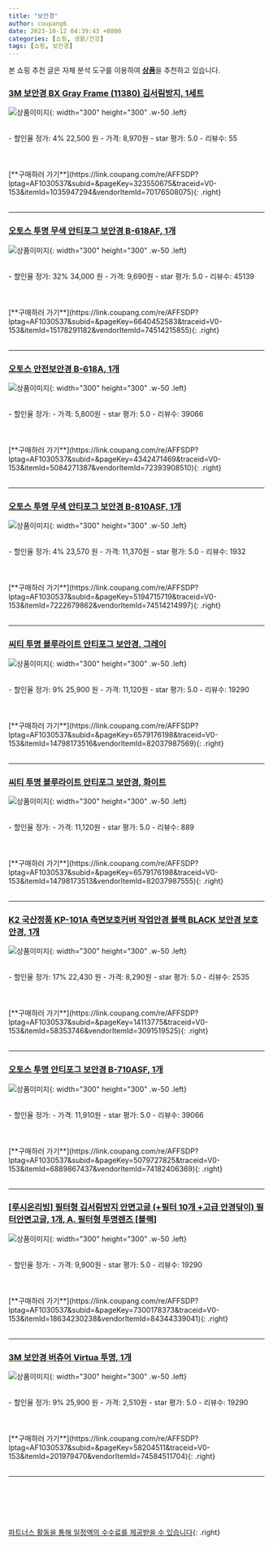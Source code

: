 ```yaml
---
title: "보안경"
author: coupang6
date: 2023-10-12 04:39:43 +0800
categories: [쇼핑, 생활/건강]
tags: [쇼핑, 보안경]
---
```


본 쇼핑 추천 글은 자체 분석 도구를 이용하여 [**상품**](https://link.coupang.com/a/bao1ui)을 추천하고 있습니다.

### [3M 보안경 BX Gray Frame (11380) 김서림방지, 1세트](https://link.coupang.com/re/AFFSDP?lptag=AF1030537&subid=&pageKey=323550675&traceid=V0-153&itemId=1035947294&vendorItemId=70176508075)

![상품이미지](https://thumbnail8.coupangcdn.com/thumbnails/remote/230x230ex/image/vendor_inventory/8875/46cfacbed58505383f7c02728685e571af8c8f8650870f8dd3975ebaa444.jpg){: width="300" height="300" .w-50 .left}


<br>
- 할인율 정가: 4%  22,500   원
- 가격: 8,970원
- star 평가: 5.0
- 리뷰수: 55
<br>
<br>
<br>
<br>
[**구매하러 가기**](https://link.coupang.com/re/AFFSDP?lptag=AF1030537&subid=&pageKey=323550675&traceid=V0-153&itemId=1035947294&vendorItemId=70176508075){: .right}
<br>
<br>

---

### [오토스 투명 무색 안티포그 보안경 B-618AF, 1개](https://link.coupang.com/re/AFFSDP?lptag=AF1030537&subid=&pageKey=6640452583&traceid=V0-153&itemId=15178291182&vendorItemId=74514215855)

![상품이미지](https://thumbnail8.coupangcdn.com/thumbnails/remote/230x230ex/image/retail/images/1656874055753719-de7644ee-ab4b-4774-a3ed-8f48544e40a3.png){: width="300" height="300" .w-50 .left}


<br>
- 할인율 정가: 32%  34,000   원
- 가격: 9,690원
- star 평가: 5.0
- 리뷰수: 45139
<br>
<br>
<br>
<br>
[**구매하러 가기**](https://link.coupang.com/re/AFFSDP?lptag=AF1030537&subid=&pageKey=6640452583&traceid=V0-153&itemId=15178291182&vendorItemId=74514215855){: .right}
<br>
<br>

---

### [오토스 안전보안경 B-618A, 1개](https://link.coupang.com/re/AFFSDP?lptag=AF1030537&subid=&pageKey=4342471469&traceid=V0-153&itemId=5084271387&vendorItemId=72393908510)

![상품이미지](https://thumbnail10.coupangcdn.com/thumbnails/remote/230x230ex/image/rs_quotation_api/htwgastf/310bc9bb4c9c4800b2eb724ab00c2c95.jpg){: width="300" height="300" .w-50 .left}


<br>
- 할인율 정가: 
- 가격: 5,800원
- star 평가: 5.0
- 리뷰수: 39066
<br>
<br>
<br>
<br>
[**구매하러 가기**](https://link.coupang.com/re/AFFSDP?lptag=AF1030537&subid=&pageKey=4342471469&traceid=V0-153&itemId=5084271387&vendorItemId=72393908510){: .right}
<br>
<br>

---

### [오토스 투명 무색 안티포그 보안경 B-810ASF, 1개](https://link.coupang.com/re/AFFSDP?lptag=AF1030537&subid=&pageKey=5194715719&traceid=V0-153&itemId=7222679862&vendorItemId=74514214997)

![상품이미지](https://thumbnail9.coupangcdn.com/thumbnails/remote/230x230ex/image/retail/images/2021/03/17/9/2/93728dfb-3dc7-44a2-9098-c4c94c6ff14d.jpg){: width="300" height="300" .w-50 .left}


<br>
- 할인율 정가: 4%  23,570   원
- 가격: 11,370원
- star 평가: 5.0
- 리뷰수: 1932
<br>
<br>
<br>
<br>
[**구매하러 가기**](https://link.coupang.com/re/AFFSDP?lptag=AF1030537&subid=&pageKey=5194715719&traceid=V0-153&itemId=7222679862&vendorItemId=74514214997){: .right}
<br>
<br>

---

### [씨티 투명 블루라이트 안티포그 보안경, 그레이](https://link.coupang.com/re/AFFSDP?lptag=AF1030537&subid=&pageKey=6579176198&traceid=V0-153&itemId=14798173516&vendorItemId=82037987569)

![상품이미지](https://thumbnail10.coupangcdn.com/thumbnails/remote/230x230ex/image/retail/images/2398857471105528-41ce6b70-5785-4202-8842-55454384a082.jpg){: width="300" height="300" .w-50 .left}


<br>
- 할인율 정가: 9%  25,900   원
- 가격: 11,120원
- star 평가: 5.0
- 리뷰수: 19290
<br>
<br>
<br>
<br>
[**구매하러 가기**](https://link.coupang.com/re/AFFSDP?lptag=AF1030537&subid=&pageKey=6579176198&traceid=V0-153&itemId=14798173516&vendorItemId=82037987569){: .right}
<br>
<br>

---

### [씨티 투명 블루라이트 안티포그 보안경, 화이트](https://link.coupang.com/re/AFFSDP?lptag=AF1030537&subid=&pageKey=6579176198&traceid=V0-153&itemId=14798173513&vendorItemId=82037987555)

![상품이미지](https://thumbnail7.coupangcdn.com/thumbnails/remote/230x230ex/image/retail/images/1838895159666010-7590986e-ad11-4556-825b-afba4010cbc1.jpg){: width="300" height="300" .w-50 .left}


<br>
- 할인율 정가: 
- 가격: 11,120원
- star 평가: 5.0
- 리뷰수: 889
<br>
<br>
<br>
<br>
[**구매하러 가기**](https://link.coupang.com/re/AFFSDP?lptag=AF1030537&subid=&pageKey=6579176198&traceid=V0-153&itemId=14798173513&vendorItemId=82037987555){: .right}
<br>
<br>

---

### [K2 국산정품 KP-101A 측면보호커버 작업안경 블랙 BLACK 보안경 보호안경, 1개](https://link.coupang.com/re/AFFSDP?lptag=AF1030537&subid=&pageKey=14113775&traceid=V0-153&itemId=58353746&vendorItemId=3091519525)

![상품이미지](https://thumbnail6.coupangcdn.com/thumbnails/remote/230x230ex/image/vendor_inventory/images/2018/05/01/10/4/7ba68586-32e0-422c-aae3-f01fae67f337.jpg){: width="300" height="300" .w-50 .left}


<br>
- 할인율 정가: 17%  22,430   원
- 가격: 8,290원
- star 평가: 5.0
- 리뷰수: 2535
<br>
<br>
<br>
<br>
[**구매하러 가기**](https://link.coupang.com/re/AFFSDP?lptag=AF1030537&subid=&pageKey=14113775&traceid=V0-153&itemId=58353746&vendorItemId=3091519525){: .right}
<br>
<br>

---

### [오토스 투명 안티포그 보안경 B-710ASF, 1개](https://link.coupang.com/re/AFFSDP?lptag=AF1030537&subid=&pageKey=5079727825&traceid=V0-153&itemId=6889867437&vendorItemId=74182406369)

![상품이미지](https://thumbnail8.coupangcdn.com/thumbnails/remote/230x230ex/image/retail/images/2021/02/26/15/4/7c5a82e4-f8d7-462d-a238-89f71773354b.jpg){: width="300" height="300" .w-50 .left}


<br>
- 할인율 정가: 
- 가격: 11,910원
- star 평가: 5.0
- 리뷰수: 39066
<br>
<br>
<br>
<br>
[**구매하러 가기**](https://link.coupang.com/re/AFFSDP?lptag=AF1030537&subid=&pageKey=5079727825&traceid=V0-153&itemId=6889867437&vendorItemId=74182406369){: .right}
<br>
<br>

---

### [[루시온리빙] 필터형 김서림방지 안면고글 (+필터 10개 +고급 안경닦이) 필터안면고글, 1개, A. 필터형 투명렌즈 [블랙]](https://link.coupang.com/re/AFFSDP?lptag=AF1030537&subid=&pageKey=7300178373&traceid=V0-153&itemId=18634230238&vendorItemId=84344339041)

![상품이미지](https://thumbnail7.coupangcdn.com/thumbnails/remote/230x230ex/image/vendor_inventory/5e8b/0f9d2390d125e897a39503823b97d22756ab61ed9f5dd6c3003fb22c0093.jpg){: width="300" height="300" .w-50 .left}


<br>
- 할인율 정가: 
- 가격: 9,900원
- star 평가: 5.0
- 리뷰수: 19290
<br>
<br>
<br>
<br>
[**구매하러 가기**](https://link.coupang.com/re/AFFSDP?lptag=AF1030537&subid=&pageKey=7300178373&traceid=V0-153&itemId=18634230238&vendorItemId=84344339041){: .right}
<br>
<br>

---

### [3M 보안경 버츄어 Virtua 투명, 1개](https://link.coupang.com/re/AFFSDP?lptag=AF1030537&subid=&pageKey=58204511&traceid=V0-153&itemId=201979470&vendorItemId=74584511704)

![상품이미지](https://thumbnail8.coupangcdn.com/thumbnails/remote/230x230ex/image/vendor_inventory/images/2019/05/09/17/4/d94cc67f-df86-4aac-8cd3-022c52fe86e6.jpg){: width="300" height="300" .w-50 .left}


<br>
- 할인율 정가: 9%  25,900   원
- 가격: 2,510원
- star 평가: 5.0
- 리뷰수: 19290
<br>
<br>
<br>
<br>
[**구매하러 가기**](https://link.coupang.com/re/AFFSDP?lptag=AF1030537&subid=&pageKey=58204511&traceid=V0-153&itemId=201979470&vendorItemId=74584511704){: .right}
<br>
<br>

---
<br><br><br><br><br> [파트너스 활동을 통해 일정액의 수수료를 제공받을 수 있습니다](https://link.coupang.com/a/bao1ui){: .right}